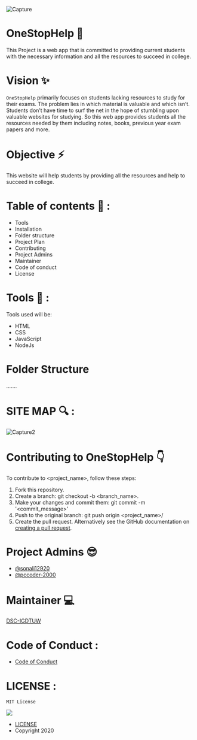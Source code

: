 ![Capture](https://user-images.githubusercontent.com/55687908/95570511-a65b7e80-0a44-11eb-9e86-76dc4fb058d4.PNG)

# OneStopHelp :handshake:

This Project is a web app that is committed to providing current students with the necessary information and all the resources to succeed in college. 

# Vision  :sparkles:
`OneStopHelp` primarily focuses on students lacking resources to study for their exams. The problem lies in which material is valuable and which isn’t. Students don’t have time to surf the net in the hope of stumbling upon valuable websites for studying. So this web app provides students all the resources needed by them including notes, books, previous year exam papers and more.

# Objective :zap:
This website will help students by providing all the resources and help to succeed in college.

# Table of contents :bookmark_tabs: :

*	Tools 
*	Installation
*	Folder structure
*	Project Plan 
*	Contributing 
*	Project Admins
*	Maintainer
* Code of conduct 
* License

# Tools :wrench: :

Tools used will be:
* HTML
* CSS
* JavaScript
* NodeJs


# Folder Structure
.......

# SITE MAP :mag: :
![Capture2](https://user-images.githubusercontent.com/55687908/95570561-bb381200-0a44-11eb-8f3f-8823674cf091.PNG)


# Contributing to OneStopHelp :point_down:
To contribute to <project_name>, follow these steps:

1. Fork this repository.
2. Create a branch: git checkout -b <branch_name>.
3. Make your changes and commit them: git commit -m '<commit_message>'
4. Push to the original branch: git push origin <project_name>/<location>
5. Create the pull request.
Alternatively see the GitHub documentation on [creating a pull request](https://docs.github.com/en/free-pro-team@latest/github/collaborating-with-issues-and-pull-requests/creating-a-pull-request).

# Project Admins :sunglasses:
* [@sonali12920](https://github.com/Sonali12920)
* [@pccoder-2000](https://github.com/pccoder-2000)

# Maintainer :computer:
[DSC-IGDTUW](https://github.com/dscigdtuw)
# Code of Conduct :
* [Code of Conduct](https://github.com/dscigdtuw/WebD/blob/master/OneStopHelp/CODE_OF_CONDUCT.md)

# LICENSE :
`MIT License`

![](https://camo.githubusercontent.com/87df8c3c71a2e199d14376508b126c1b71e68ef0/68747470733a2f2f6d656469612e67697068792e636f6d2f6d656469612f78555047634a4779384939323879496c41512f67697068792e676966)

* [LICENSE](https://github.com/dscigdtuw/WebD/blob/master/OneStopHelp/LICENSE)
* Copyright 2020 


